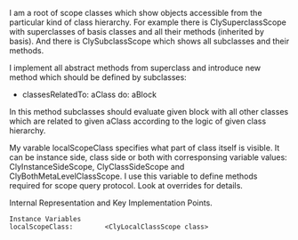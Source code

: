 I am a root of scope classes which show objects accessible from the particular kind of class hierarchy. 
For example there is ClySuperclassScope with superclasses of basis classes and all their methods (inherited by basis).
And there is ClySubclassScope which shows all subclasses and their methods.

I implement all abstract methods from superclass and introduce new method which should be defined by subclasses: 

- classesRelatedTo: aClass do: aBlock

In this method subclasses should evaluate given block with all other classes which are related to given aClass according to the logic of given class hierarchy.

My varable localScopeClass specifies what part of class itself is visible. It can be instance side, class side or both with corresponsing variable values: ClyInstanceSideScope, ClyClassSideScope and ClyBothMetaLevelClassScope.
I use this variable to define methods required for scope query protocol. Look at overrides for details.

Internal Representation and Key Implementation Points.

    Instance Variables
	localScopeClass:		<ClyLocalClassScope class>